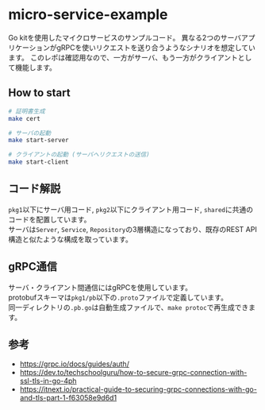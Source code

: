 # micro-service-example

Go kitを使用したマイクロサービスのサンプルコード。
異なる2つのサーバアプリケーションがgRPCを使いリクエストを送り合うようなシナリオを想定しています。
このレポは確認用なので、一方がサーバ、もう一方がクライアントとして機能します。

## How to start

```bash
# 証明書生成
make cert

# サーバの起動
make start-server

# クライアントの起動 (サーバへリクエストの送信)
make start-client
```

## コード解説

`pkg1`以下にサーバ用コード, `pkg2`以下にクライアント用コード, `shared`に共通のコードを配置しています。  
サーバは`Server`, `Service`, `Repository`の3層構造になっており、既存のREST API構造と似たような構成を取っています。

## gRPC通信
サーバ・クライアント間通信にはgRPCを使用しています。  
protobufスキーマは`pkg1/pb`以下の`.proto`ファイルで定義しています。  
同一ディレクトリの`.pb.go`は自動生成ファイルで、`make protoc`で再生成できます。 

## 参考

- https://grpc.io/docs/guides/auth/
- https://dev.to/techschoolguru/how-to-secure-grpc-connection-with-ssl-tls-in-go-4ph
- https://itnext.io/practical-guide-to-securing-grpc-connections-with-go-and-tls-part-1-f63058e9d6d1
